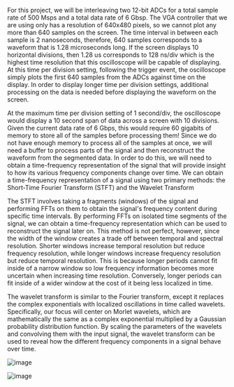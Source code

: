   For this project, we will be interleaving two 12-bit ADCs for a total sample rate of 500 Msps and a total data rate of 6 Gbsp. The VGA controller that we are using only has a resolution of 640x480 pixels, so we 
cannot plot any more than 640 samples on the screen. The time interval in between each sample is 2 nanoseconds, therefore, 640 samples corresponds to a waveform that is 1.28 microseconds long. If the screen 
displays 10 horizontal divisions, then 1.28 us corresponds to 128 ns/div which is the highest time resolution that this oscilloscope will be capable of displaying. At this time per division setting, following the trigger event, the oscilloscope simply 
plots the first 640 samples from the ADCs against time on the display. In order to display longer time per division settings, additional processing on the data is needed before 
displaying the waveform on the screen. 

At the maximum time per division setting of 1 second/div, the oscilloscope would display a 10 second span of data across a screen with 10 divisions. Given the current data rate of 6 Gbps, this would require 60 
gigabits of memory to store all of the samples before processing them! Since we do not have enough memory to process all of the samples at once, we will need a buffer to process parts of the signal and then reconstruct the waveform from the segmented data. In order to do this, we will need to obtain a time-frequency representation of the signal that will provide insight to how its various frequency components change over time. We can obtain a time-frequency representation of a signal using two primary methods: the Short-Time Fourier Transform (STFT) and the Wavelet Transform

The STFT involves taking a fragments (windows) of the signal and performing FFTs on them to obtain the signal's frequency content during specific time intervals. By performing FFTs on isolated time segments of the signal, we can obtain a time-frequency representation which can be used to reconstruct the signal later on. This method is not perfect, however, since the width of the window creates a trade off between temporal and spectral resolution. Shorter windows increase temporal resolution but reduce frequency resolution, while longer windows increase frequency resolution but reduce temporal resolution. This is because longer periods cannot fit inside of a narrow window so low frequency information becomes more uncertain when increasing time resolution. Conversely, longer periods can fit inside of a wider window at the cost of it being less localized in time. 

The wavelet transform is similar to the Fourier transform, except it replaces the complex exponentials with localized oscillations in time called wavelets.  Specifically, our focus will center on Morlet wavelets, which are mathematically the same as a complex exponential multiplied by a Gaussian probability distribution function. By scaling the parameters of the wavelets and convolving them with the input signal, the wavelet transform can be used to reveal how the different frequency components in a signal behave over time. 
























![image](https://github.com/omarsbu/200-MHz-Bandwidth-Oscilloscope-/assets/99481191/c853a4ef-ea9e-4de7-b548-086e6c528210)













![image](https://github.com/omarsbu/200-MHz-Bandwidth-Oscilloscope-/assets/99481191/7df976c4-fa5d-4c9b-aff6-5b584a3c8429)
